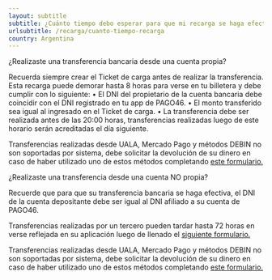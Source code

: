 ```yaml
---
layout: subtitle
subtitle: ¿Cuánto tiempo debo esperar para que mi recarga se haga efectiva?
urlsubtitle: /recarga/cuanto-tiempo-recarga
country: Argentina
---
```

¿Realizaste una transferencia bancaria desde una cuenta propia? 

Recuerda siempre crear el Ticket de carga antes de realizar la transferencia. Esta recarga puede demorar hasta 8 horas para verse en tu billetera y debe cumplir con lo siguiente:
• El DNI del propietario de la cuenta bancaria debe coincidir con el DNI registrado en tu app de PAGO46.
• El monto transferido sea igual al ingresado en el Ticket de carga.
• La transferencia debe ser realizada antes de las 20:00 horas, transferencias realizadas luego de este horario serán acreditadas el día siguiente.

Transferencias realizadas desde UALA, Mercado Pago y métodos DEBIN no son soportadas por sistema, debe solicitar la devolución de su dinero en caso de haber utilizado uno de estos métodos completando [este formulario.](/contact-us/2)

¿Realizaste una transferencia desde una cuenta NO propia?

Recuerde que para que su transferencia bancaria se haga efectiva, el DNI de la cuenta depositante debe ser igual al DNI afiliado a su cuenta de PAGO46.

Transferencias realizadas por un tercero pueden tardar hasta 72 horas en verse reflejada en su aplicación luego de llenado el [siguiente formulario.](/contact-us/5)

Transferencias realizadas desde UALA, Mercado Pago y métodos DEBIN no son soportadas por sistema, debe solicitar la devolución de su dinero en caso de haber utilizado uno de estos métodos completando [este formulario.](/contact-us/2)